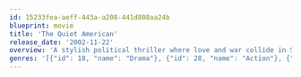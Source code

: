 ```yaml
---
id: 15233fea-aeff-443a-a208-441d808aa24b
blueprint: movie
title: 'The Quiet American'
release_date: '2002-11-22'
overview: 'A stylish political thriller where love and war collide in Southeast Asia. Set in early 1950s Vietnam, a young American becomes entangled in a dangerous love triangle when he falls for the beautiful mistress of a British journalist. As war is waged around them, these three only sink deeper into a world of drugs, passion, and betrayal where nothing is as it seems.'
genres: '[{"id": 18, "name": "Drama"}, {"id": 28, "name": "Action"}, {"id": 53, "name": "Thriller"}, {"id": 10749, "name": "Romance"}]'
---
```

